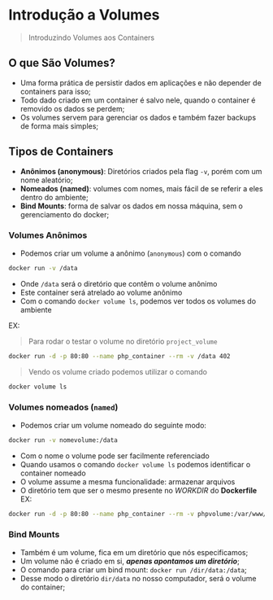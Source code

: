 # Introdução a Volumes

> Introduzindo Volumes aos Containers

## O que São Volumes?

- Uma forma prática de persistir dados em aplicações e não depender de containers para isso;
- Todo dado criado em um container é salvo nele, quando o container é removido os dados se perdem;
- Os volumes servem para gerenciar os dados e também fazer backups de forma mais simples;

## Tipos de Containers

- **Anônimos (anonymous)**: Diretórios criados pela flag `-v`, porém com um nome aleatório;
- **Nomeados (named)**: volumes com nomes, mais fácil de se referir a eles dentro do ambiente;
- **Bind Mounts**: forma de salvar os dados em nossa máquina, sem o gerenciamento do docker;

### Volumes Anônimos

- Podemos criar um volume a anônimo (`anonymous`) com o comando

```bash
docker run -v /data
```

- Onde `/data` será o diretório que contêm o volume anônimo
- Este container será atrelado ao volume anônimo
- Com o comando `docker volume ls`, podemos ver todos os volumes do ambiente

EX:

> Para rodar o testar o volume no diretório `project_volume`

```bash
docker run -d -p 80:80 --name php_container --rm -v /data 402
```

> Vendo os volume criado podemos utilizar o comando

```bash
docker volume ls
```

### Volumes nomeados (`named`)

- Podemos criar um volume nomeado do seguinte modo:

```bash
docker run -v nomevolume:/data
```

- Com o nome o volume pode ser facilmente referenciado
- Quando usamos o comando `docker volume ls` podemos identificar o container nomeado
- O volume assume a mesma funcionalidade: armazenar arquivos
- O diretório tem que ser o mesmo presente no _WORKDIR_ do **Dockerfile**
  EX:

```bash
docker run -d -p 80:80 --name php_container --rm -v phpvolume:/var/www/html/messages 402
```

### Bind Mounts

- Também é um volume, fica em um diretório que nós especificamos;
- Um volume não é criado em si, **_apenas apontamos um diretório_**;
- O comando para criar um bind mount: `docker run /dir/data:/data`;
- Desse modo o diretório `dir/data` no nosso computador, será o volume do container;
